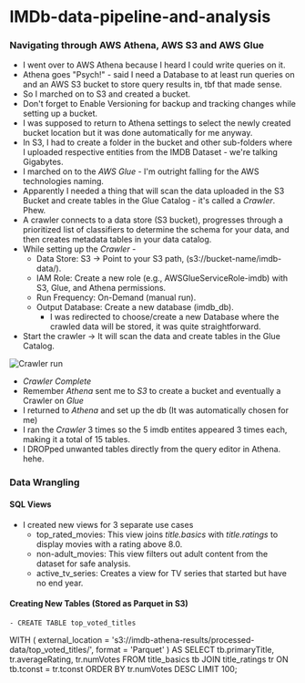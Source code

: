 # IMDb-data-pipeline-and-analysis


### Navigating through AWS Athena, AWS S3 and AWS Glue
- I went over to AWS Athena because I heard I could write queries on it.
- Athena goes "Psych!" - said I need a Database to at least run queries on and an AWS S3 bucket to store query results in, tbf that made sense.
- So I marched on to S3 and created a bucket. 
- Don't forget to Enable Versioning for backup and tracking changes while setting up a bucket.
- I was supposed to return to Athena settings to select the newly created bucket location but it was done automatically for me anyway.
- In S3, I had to create a folder in the bucket and other sub-folders where I uploaded respective entities from the IMDB Dataset - we're talking Gigabytes.
- I marched on to the *AWS Glue* - I'm outright falling for the AWS technologies naming.
- Apparently I needed a thing that will scan the data uploaded in the S3 Bucket and create tables in the Glue Catalog - it's called a *Crawler*. Phew.
- A crawler connects to a data store (S3 bucket), progresses through a prioritized list of classifiers to determine the schema for your data, and then creates metadata tables in your data catalog.
- While setting up the *Crawler* -
    - Data Store: S3 → Point to your S3 path, (s3://bucket-name/imdb-data/).
    - IAM Role: Create a new role (e.g., AWSGlueServiceRole-imdb) with S3, Glue, and Athena permissions.
    - Run Frequency: On-Demand (manual run).
    - Output Database: Create a new database (imdb_db).
        - I was redirected to choose/create a new Database where the crawled data will be stored, it was quite straightforward.
- Start the crawler → It will scan the data and create tables in the Glue Catalog.

![Crawler run](https://github.com/user-attachments/assets/1c8e2627-a7d7-44e4-a15d-26c7213a5046)

- *Crawler Complete*
- Remember *Athena* sent me to *S3* to create a bucket and eventually a Crawler on *Glue*
- I returned to *Athena* and set up the db (It was automatically chosen for me)
- I ran the *Crawler* 3 times so the 5 imdb entites appeared 3 times each, making it a total of 15 tables.
- I DROPped unwanted tables directly from the query editor in Athena. hehe.

### Data Wrangling 
#### SQL Views
- I created new views for 3 separate use cases
  - top_rated_movies: This view joins _title.basics_ with _title.ratings_ to display movies with a rating above 8.0.
  - non-adult_movies: This view filters out adult content from the dataset for safe analysis.
  - active_tv_series: Creates a view for TV series that started but have no end year.
#### Creating New Tables (Stored as Parquet in S3)
    - CREATE TABLE top_voted_titles
WITH (
    external_location = 's3://imdb-athena-results/processed-data/top_voted_titles/',
    format = 'Parquet'
) AS
SELECT tb.primaryTitle, tr.averageRating, tr.numVotes
FROM title_basics tb
JOIN title_ratings tr
ON tb.tconst = tr.tconst
ORDER BY tr.numVotes DESC
LIMIT 100;


